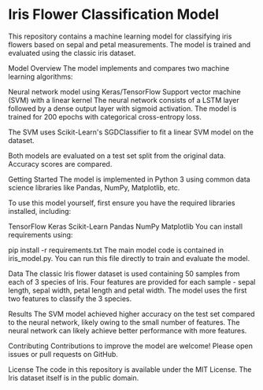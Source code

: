 # Iris Flower Classification Model
This repository contains a machine learning model for classifying iris flowers based on sepal and petal measurements. The model is trained and evaluated using the classic iris dataset.

Model Overview
The model implements and compares two machine learning algorithms:

Neural network model using Keras/TensorFlow
Support vector machine (SVM) with a linear kernel
The neural network consists of a LSTM layer followed by a dense output layer with sigmoid activation. The model is trained for 200 epochs with categorical cross-entropy loss.

The SVM uses Scikit-Learn's SGDClassifier to fit a linear SVM model on the dataset.

Both models are evaluated on a test set split from the original data. Accuracy scores are compared.

Getting Started
The model is implemented in Python 3 using common data science libraries like Pandas, NumPy, Matplotlib, etc.

To use this model yourself, first ensure you have the required libraries installed, including:

TensorFlow
Keras
Scikit-Learn
Pandas
NumPy
Matplotlib
You can install requirements using:

pip install -r requirements.txt
The main model code is contained in iris_model.py. You can run this file directly to train and evaluate the model.

Data
The classic Iris flower dataset is used containing 50 samples from each of 3 species of Iris. Four features are provided for each sample - sepal length, sepal width, petal length and petal width. The model uses the first two features to classify the 3 species.

Results
The SVM model achieved higher accuracy on the test set compared to the neural network, likely owing to the small number of features. The neural network can likely achieve better performance with more features.

Contributing
Contributions to improve the model are welcome! Please open issues or pull requests on GitHub.

License
The code in this repository is available under the MIT License. The Iris dataset itself is in the public domain.
